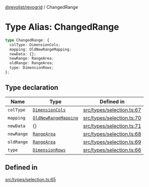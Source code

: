 [@revolist/revogrid](README.md) / ChangedRange

# Type Alias: ChangedRange

```ts
type ChangedRange: {
  colType: DimensionCols;
  mapping: OldNewRangeMapping;
  newData: {};
  newRange: RangeArea;
  oldRange: RangeArea;
  type: DimensionRows;
};
```

## Type declaration

| Name | Type | Defined in |
| ------ | ------ | ------ |
| `colType` | [`DimensionCols`](TypeAlias.DimensionCols.md) | [src/types/selection.ts:67](https://github.com/revolist/revogrid/blob/c4e80f786890231c76aca88d327b090657d3fbb9/src/types/selection.ts#L67) |
| `mapping` | [`OldNewRangeMapping`](TypeAlias.OldNewRangeMapping.md) | [src/types/selection.ts:70](https://github.com/revolist/revogrid/blob/c4e80f786890231c76aca88d327b090657d3fbb9/src/types/selection.ts#L70) |
| `newData` | \{\} | [src/types/selection.ts:71](https://github.com/revolist/revogrid/blob/c4e80f786890231c76aca88d327b090657d3fbb9/src/types/selection.ts#L71) |
| `newRange` | [`RangeArea`](TypeAlias.RangeArea.md) | [src/types/selection.ts:68](https://github.com/revolist/revogrid/blob/c4e80f786890231c76aca88d327b090657d3fbb9/src/types/selection.ts#L68) |
| `oldRange` | [`RangeArea`](TypeAlias.RangeArea.md) | [src/types/selection.ts:69](https://github.com/revolist/revogrid/blob/c4e80f786890231c76aca88d327b090657d3fbb9/src/types/selection.ts#L69) |
| `type` | [`DimensionRows`](TypeAlias.DimensionRows.md) | [src/types/selection.ts:66](https://github.com/revolist/revogrid/blob/c4e80f786890231c76aca88d327b090657d3fbb9/src/types/selection.ts#L66) |

## Defined in

[src/types/selection.ts:65](https://github.com/revolist/revogrid/blob/c4e80f786890231c76aca88d327b090657d3fbb9/src/types/selection.ts#L65)
